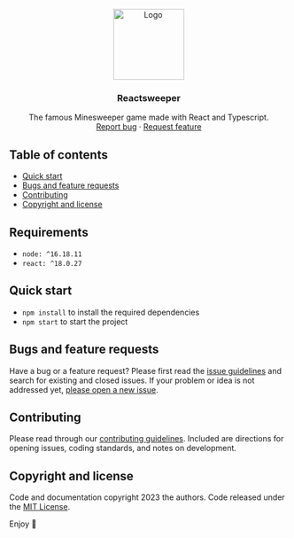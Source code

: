 <p align="center">
  <a href="https://andrejstojkovic.github.io/reactsweeper/">
    <img src="https://github.com/AndrejStojkovic/reactsweeper/tree/master/misc/logo.png" alt="Logo" width=128 height=128>
  </a>

  <h3 align="center">Reactsweeper</h3>

  <p align="center">
    The famous Minesweeper game made with React and Typescript.
    <br>
    <a href="https://github.com/AndrejStojkovic/reactsweeper/issues/new?template=bug.md">Report bug</a>
    ·
    <a href="https://github.com/AndrejStojkovic/reactsweeper/issues/new?template=feature.md&labels=feature">Request feature</a>
  </p>
</p>


## Table of contents

- [Quick start](#quick-start)
- [Bugs and feature requests](#bugs-and-feature-requests)
- [Contributing](#contributing)
- [Copyright and license](#copyright-and-license)


## Requirements

- `node: ^16.18.11` 
- `react: ^18.0.27` 

## Quick start

- `npm install` to install the required dependencies 
- `npm start` to start the project 


## Bugs and feature requests

Have a bug or a feature request? Please first read the [issue guidelines](https://github.com/AndrejStojkovic/reactsweeper/blob/master/CONTRIBUTING.md) and search for existing and closed issues. If your problem or idea is not addressed yet, [please open a new issue](https://github.com/AndrejStojkovic/reactsweeper/issues/new).

## Contributing

Please read through our [contributing guidelines](https://reponame/blob/master/CONTRIBUTING.md). Included are directions for opening issues, coding standards, and notes on development.

## Copyright and license

Code and documentation copyright 2023 the authors. Code released under the [MIT License](https://https://github.com/AndrejStojkovic/reactsweeper/blob/master/LICENSE).

Enjoy :metal:
